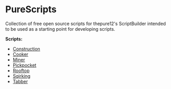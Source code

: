 # PureScripts
Collection of free open source scripts for thepure12's ScriptBuilder intended to be used as a starting point for developing scripts.

**Scripts:**
- [Construction](https://github.com/thepure12/PureScripts/blob/main/PureConstruction.js)
- [Cooker](https://github.com/thepure12/PureScripts/blob/main/PureCooker.js)
- [Miner](https://github.com/thepure12/PureScripts/blob/main/PureMiner.js)
- [Pickpocket](https://github.com/thepure12/PureScripts/blob/main/PurePickpocket.js)
- [Rooftop](https://github.com/thepure12/PureScripts/blob/main/PureRooftop.js)
- [Sqirking](https://github.com/thepure12/PureScripts/blob/main/PureSqirking.js)
- [Tabber](https://github.com/thepure12/PureScripts/blob/main/PureTabber.js)
